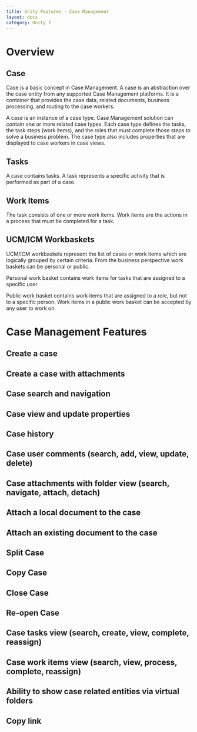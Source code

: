 ```yaml
---
title: Unity Features - Case Management
layout: docs
category: Unity 7
---
```

# Overview

## Case 

Case is a basic concept in Case Management. 
A case is an abstraction over the case entity from any supported Case Management platforms. 
It is a container that provides the case data, related documents, business processing, and routing to the case workers.  

A case is an instance of a case type. Case Management solution can contain one or more related case types. 
Each case type defines the tasks, the task steps (work items), and the roles that must complete those steps to solve a business problem. 
The case type also includes properties that are displayed to case workers in case views.

## Tasks

A case contains tasks. A task represents a specific activity that is performed as part of a case. 

## Work Items

The task consists of one or more work items. 
Work items are the actions in a process that must be completed for a task.

## UCM/ICM Workbaskets

UCM/ICM workbaskets represent the list of cases or work items which are logically grouped by
certain criteria. From the business perspective work baskets can be personal or public.

Personal work basket contains work items for tasks that are assigned to a specific user. 

Public work basket contains work items that are assigned to a role, but not to a specific
person. Work items in a public work basket can be accepted by any user to work on.


# Case Management Features

## Create a case

## Create a case with attachments 
## Case search and navigation
## Case view and update properties 
## Case history
## Case user comments (search, add, view, update, delete) 
## Case attachments with folder view (search, navigate, attach, detach) 
## Attach a local document to the case
## Attach an existing document to the case 
## Split Case
## Copy Case
## Close Case 
## Re-open Case 
## Case tasks view (search, create, view, complete, reassign) 
## Case work items view (search, view, process, complete, reassign) 
## Ability to show case related entities via virtual folders
## Copy link
